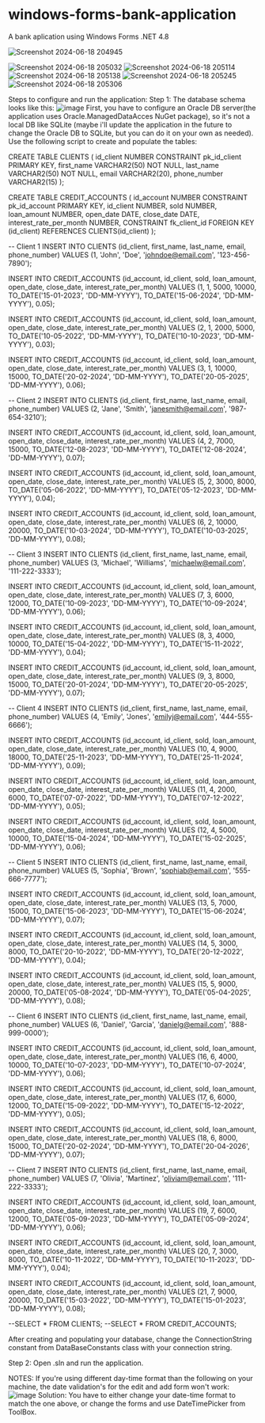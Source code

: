 # windows-forms-bank-application
A bank aplication using Windows Forms .NET 4.8

![Screenshot 2024-06-18 204945](https://github.com/stefanmagu/windows-forms-bank-application/assets/123208247/c35270e0-1dd4-4589-9fec-482e61d8d37d)

![Screenshot 2024-06-18 205032](https://github.com/stefanmagu/windows-forms-bank-application/assets/123208247/280028bf-462c-42f5-9d20-dfdc4c3aea83)
![Screenshot 2024-06-18 205114](https://github.com/stefanmagu/windows-forms-bank-application/assets/123208247/52bfe586-4429-46b3-bd0f-501226c8a855)
![Screenshot 2024-06-18 205138](https://github.com/stefanmagu/windows-forms-bank-application/assets/123208247/a8fec941-0d43-48b3-9e9a-1c55bc0c1579)
![Screenshot 2024-06-18 205245](https://github.com/stefanmagu/windows-forms-bank-application/assets/123208247/ca80f3bd-a001-453d-8f45-1b6c59a27040)
![Screenshot 2024-06-18 205306](https://github.com/stefanmagu/windows-forms-bank-application/assets/123208247/3c9908eb-79aa-4aee-8319-cac93fc15d44)

Steps to configure and run the application:
Step 1:
The database schema looks like this:
![image](https://github.com/stefanmagu/windows-forms-bank-application/assets/123208247/c3100a25-4ac2-461f-9117-beaef3a3f073)
First, you have to configure an Oracle DB server(the application uses Oracle.ManagedDataAcces NuGet package), so it's not a local DB like SQLite (maybe i'll update the application in the future to change the Oracle DB to SQLite, but you can do it on your own as needed). Use the following script to create and populate the tables:

CREATE TABLE CLIENTS (
    id_client NUMBER CONSTRAINT pk_id_client PRIMARY KEY,
    first_name VARCHAR2(50) NOT NULL,
    last_name VARCHAR2(50) NOT NULL,
    email VARCHAR2(20),
    phone_number VARCHAR2(15)
);


CREATE TABLE CREDIT_ACCOUNTS (
    id_account NUMBER CONSTRAINT pk_id_account PRIMARY KEY,
    id_client NUMBER,
    sold NUMBER,
    loan_amount NUMBER,
    open_date DATE,
    close_date DATE,
    interest_rate_per_month NUMBER,
    CONSTRAINT fk_client_id FOREIGN KEY (id_client) REFERENCES CLIENTS(id_client)
);


-- Client 1
INSERT INTO CLIENTS (id_client, first_name, last_name, email, phone_number)
VALUES (1, 'John', 'Doe', 'johndoe@email.com', '123-456-7890');

INSERT INTO CREDIT_ACCOUNTS (id_account, id_client, sold, loan_amount, open_date, close_date, interest_rate_per_month)
VALUES (1, 1, 5000, 10000, TO_DATE('15-01-2023', 'DD-MM-YYYY'), TO_DATE('15-06-2024', 'DD-MM-YYYY'), 0.05);

INSERT INTO CREDIT_ACCOUNTS (id_account, id_client, sold, loan_amount, open_date, close_date, interest_rate_per_month)
VALUES (2, 1, 2000, 5000, TO_DATE('10-05-2022', 'DD-MM-YYYY'), TO_DATE('10-10-2023', 'DD-MM-YYYY'), 0.03);

INSERT INTO CREDIT_ACCOUNTS (id_account, id_client, sold, loan_amount, open_date, close_date, interest_rate_per_month)
VALUES (3, 1, 10000, 15000, TO_DATE('20-02-2024', 'DD-MM-YYYY'), TO_DATE('20-05-2025', 'DD-MM-YYYY'), 0.06);

-- Client 2
INSERT INTO CLIENTS (id_client, first_name, last_name, email, phone_number)
VALUES (2, 'Jane', 'Smith', 'janesmith@email.com', '987-654-3210');

INSERT INTO CREDIT_ACCOUNTS (id_account, id_client, sold, loan_amount, open_date, close_date, interest_rate_per_month)
VALUES (4, 2, 7000, 15000, TO_DATE('12-08-2023', 'DD-MM-YYYY'), TO_DATE('12-08-2024', 'DD-MM-YYYY'), 0.07);

INSERT INTO CREDIT_ACCOUNTS (id_account, id_client, sold, loan_amount, open_date, close_date, interest_rate_per_month)
VALUES (5, 2, 3000, 8000, TO_DATE('05-06-2022', 'DD-MM-YYYY'), TO_DATE('05-12-2023', 'DD-MM-YYYY'), 0.04);

INSERT INTO CREDIT_ACCOUNTS (id_account, id_client, sold, loan_amount, open_date, close_date, interest_rate_per_month)
VALUES (6, 2, 10000, 20000, TO_DATE('10-03-2024', 'DD-MM-YYYY'), TO_DATE('10-03-2025', 'DD-MM-YYYY'), 0.08);

-- Client 3
INSERT INTO CLIENTS (id_client, first_name, last_name, email, phone_number)
VALUES (3, 'Michael', 'Williams', 'michaelw@email.com', '111-222-3333');

INSERT INTO CREDIT_ACCOUNTS (id_account, id_client, sold, loan_amount, open_date, close_date, interest_rate_per_month)
VALUES (7, 3, 6000, 12000, TO_DATE('10-09-2023', 'DD-MM-YYYY'), TO_DATE('10-09-2024', 'DD-MM-YYYY'), 0.06);

INSERT INTO CREDIT_ACCOUNTS (id_account, id_client, sold, loan_amount, open_date, close_date, interest_rate_per_month)
VALUES (8, 3, 4000, 10000, TO_DATE('15-04-2022', 'DD-MM-YYYY'), TO_DATE('15-11-2022', 'DD-MM-YYYY'), 0.04);

INSERT INTO CREDIT_ACCOUNTS (id_account, id_client, sold, loan_amount, open_date, close_date, interest_rate_per_month)
VALUES (9, 3, 8000, 15000, TO_DATE('20-01-2024', 'DD-MM-YYYY'), TO_DATE('20-05-2025', 'DD-MM-YYYY'), 0.07);

-- Client 4
INSERT INTO CLIENTS (id_client, first_name, last_name, email, phone_number)
VALUES (4, 'Emily', 'Jones', 'emilyj@email.com', '444-555-6666');

INSERT INTO CREDIT_ACCOUNTS (id_account, id_client, sold, loan_amount, open_date, close_date, interest_rate_per_month)
VALUES (10, 4, 9000, 18000, TO_DATE('25-11-2023', 'DD-MM-YYYY'), TO_DATE('25-11-2024', 'DD-MM-YYYY'), 0.09);

INSERT INTO CREDIT_ACCOUNTS (id_account, id_client, sold, loan_amount, open_date, close_date, interest_rate_per_month)
VALUES (11, 4, 2000, 6000, TO_DATE('07-07-2022', 'DD-MM-YYYY'), TO_DATE('07-12-2022', 'DD-MM-YYYY'), 0.05);

INSERT INTO CREDIT_ACCOUNTS (id_account, id_client, sold, loan_amount, open_date, close_date, interest_rate_per_month)
VALUES (12, 4, 5000, 10000, TO_DATE('15-04-2024', 'DD-MM-YYYY'), TO_DATE('15-02-2025', 'DD-MM-YYYY'), 0.06);

-- Client 5
INSERT INTO CLIENTS (id_client, first_name, last_name, email, phone_number)
VALUES (5, 'Sophia', 'Brown', 'sophiab@email.com', '555-666-7777');

INSERT INTO CREDIT_ACCOUNTS (id_account, id_client, sold, loan_amount, open_date, close_date, interest_rate_per_month)
VALUES (13, 5, 7000, 15000, TO_DATE('15-06-2023', 'DD-MM-YYYY'), TO_DATE('15-06-2024', 'DD-MM-YYYY'), 0.07);

INSERT INTO CREDIT_ACCOUNTS (id_account, id_client, sold, loan_amount, open_date, close_date, interest_rate_per_month)
VALUES (14, 5, 3000, 8000, TO_DATE('20-10-2022', 'DD-MM-YYYY'), TO_DATE('20-12-2022', 'DD-MM-YYYY'), 0.04);

INSERT INTO CREDIT_ACCOUNTS (id_account, id_client, sold, loan_amount, open_date, close_date, interest_rate_per_month)
VALUES (15, 5, 9000, 20000, TO_DATE('05-08-2024', 'DD-MM-YYYY'), TO_DATE('05-04-2025', 'DD-MM-YYYY'), 0.08);

-- Client 6
INSERT INTO CLIENTS (id_client, first_name, last_name, email, phone_number)
VALUES (6, 'Daniel', 'Garcia', 'danielg@email.com', '888-999-0000');

INSERT INTO CREDIT_ACCOUNTS (id_account, id_client, sold, loan_amount, open_date, close_date, interest_rate_per_month)
VALUES (16, 6, 4000, 10000, TO_DATE('10-07-2023', 'DD-MM-YYYY'), TO_DATE('10-07-2024', 'DD-MM-YYYY'), 0.06);

INSERT INTO CREDIT_ACCOUNTS (id_account, id_client, sold, loan_amount, open_date, close_date, interest_rate_per_month)
VALUES (17, 6, 6000, 12000, TO_DATE('15-09-2022', 'DD-MM-YYYY'), TO_DATE('15-12-2022', 'DD-MM-YYYY'), 0.05);

INSERT INTO CREDIT_ACCOUNTS (id_account, id_client, sold, loan_amount, open_date, close_date, interest_rate_per_month)
VALUES (18, 6, 8000, 15000, TO_DATE('20-02-2024', 'DD-MM-YYYY'), TO_DATE('20-04-2026', 'DD-MM-YYYY'), 0.07);

-- Client 7
INSERT INTO CLIENTS (id_client, first_name, last_name, email, phone_number)
VALUES (7, 'Olivia', 'Martinez', 'oliviam@email.com', '111-222-3333');

INSERT INTO CREDIT_ACCOUNTS (id_account, id_client, sold, loan_amount, open_date, close_date, interest_rate_per_month)
VALUES (19, 7, 6000, 12000, TO_DATE('05-09-2023', 'DD-MM-YYYY'), TO_DATE('05-09-2024', 'DD-MM-YYYY'), 0.06);

INSERT INTO CREDIT_ACCOUNTS (id_account, id_client, sold, loan_amount, open_date, close_date, interest_rate_per_month)
VALUES (20, 7, 3000, 8000, TO_DATE('10-11-2022', 'DD-MM-YYYY'), TO_DATE('10-11-2023', 'DD-MM-YYYY'), 0.04);

INSERT INTO CREDIT_ACCOUNTS (id_account, id_client, sold, loan_amount, open_date, close_date, interest_rate_per_month)
VALUES (21, 7, 9000, 20000, TO_DATE('15-03-2022', 'DD-MM-YYYY'), TO_DATE('15-01-2023', 'DD-MM-YYYY'), 0.08);

--SELECT * FROM CLIENTS;
--SELECT * FROM CREDIT_ACCOUNTS;

After creating and populating your database, change the ConnectionString constant from DataBaseConstants class with your connection string.

Step 2: 
Open .sln and run the application.

NOTES:
If you're using different day-time format than the following on your machine, the date validation's for the edit and add form won't work:
![image](https://github.com/stefanmagu/windows-forms-bank-application/assets/123208247/67d2a602-271a-4e5e-8804-35f5f46e6229)
Solution: You have to either change your date-time format to match the one above, or change the forms and use DateTimePicker from ToolBox.
